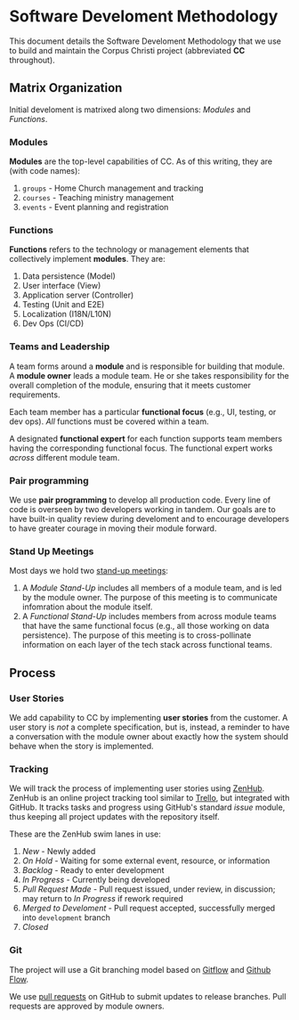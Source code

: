 # Software Develoment Methodology

This document details the Software Develoment Methodology
that we use to build and maintain the Corpus Christi project
(abbreviated **CC** throughout).

## Matrix Organization

Initial develoment is matrixed along two dimensions:
_Modules_ and _Functions_.

### Modules

**Modules**
are the top-level capabilities of CC.
As of this writing, they are (with code names):

1. `groups` - Home Church management and tracking
1. `courses` - Teaching ministry management
1. `events` - Event planning and registration

### Functions

**Functions**
refers to the technology or management
elements that collectively implement **modules**.
They are:

1.  Data persistence (Model)
1.  User interface (View)
1.  Application server (Controller)
1.  Testing (Unit and E2E)
1.  Localization (I18N/L10N)
1.  Dev Ops (CI/CD)

### Teams and Leadership

A team forms around a **module**
and is responsible for building that module.
A **module owner** leads a module team.
He or she takes responsibility for the overall completion
of the module, ensuring that it meets customer requirements.

Each team member
has a particular **functional focus**
(e.g., UI, testing, or dev ops).
*All* functions must be covered within a team.

A designated **functional expert**
for each function
supports team members having the
corresponding functional focus.
The functional expert works _across_ different module team.

### Pair programming

We use **pair programming**
to develop all production code.
Every line of code is overseen
by two developers working in tandem.
Our goals are to have built-in quality review during develoment
and to encourage developers to have greater courage
in moving their module forward.

### Stand Up Meetings

Most days we hold two [stand-up meetings](https://en.wikipedia.org/wiki/Stand-up_meeting):
1. A *Module Stand-Up* includes
   all members of a module team,
   and is led by the module owner.
   The purpose of this meeting
   is to communicate infomration
   about the module itself.
1. A *Functional Stand-Up* includes
   members from across module teams
   that have the same functional focus
   (e.g., all those working on data persistence).
   The purpose of this meeting
   is to cross-pollinate information
   on each layer of the tech stack
   across functional teams.

## Process

### User Stories

We add capability to CC by implementing **user stories**
from the customer.
A user story is *not* a complete specification,
but is, instead, a reminder to have a conversation
with the module owner about exactly how the system
should behave when the story is implemented.

### Tracking

We will track the process of implementing user stories
using [ZenHub](https://app.zenhub.com/).
ZenHub is an online project tracking tool 
similar to [Trello](https://trello.com/),
but integrated with GitHub.
It tracks tasks and progress
using GitHub's standard _issue_
module, thus keeping all project
updates with the repository itself.

These are the ZenHub swim lanes in use:

1. _New_ - Newly added
1. _On Hold_ - Waiting for some external event, resource, or information
1. _Backlog_ - Ready to enter development
1. _In Progress_ - Currently being developed
1. _Pull Request Made_ - Pull request issued, under review, in discussion;
   may return to _In Progress_ if rework required
1. _Merged to Develoment_ - Pull request accepted, successfully merged into `development` branch
1. _Closed_

### Git

The project will use 
a Git branching model based on
[Gitflow](https://nvie.com/posts/a-successful-git-branching-model/)
and
[Github Flow](https://guides.github.com/introduction/flow/).

We use
[pull requests](https://help.github.com/categories/collaborating-with-issues-and-pull-requests/)
on GitHub to submit updates to release branches.
Pull requests are approved by module owners.
